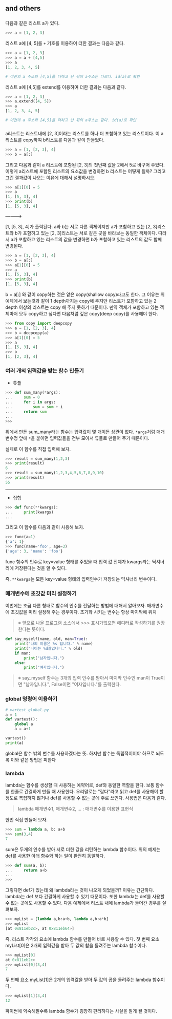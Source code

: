 ## and others

### #

다음과 같은 리스트 a가 있다.

```python
>>> a = [1, 2, 3]
```

리스트 a에 [4, 5]를 `+` 기호를 이용하여 더한 결과는 다음과 같다.

```python
>>> a = [1, 2, 3]
>>> a = a + [4,5]
>>> a
[1, 2, 3, 4, 5]

# 이전의 a 주소와 [4,5]를 더하고 난 뒤의 a주소는 다르다. id(a)로 확인
```

리스트 a에 [4,5]를 extend를 이용하여 더한 결과는 다음과 같다.

```python
>>> a = [1, 2, 3]
>>> a.extend([4, 5])
>>> a
[1, 2, 3, 4, 5]

# 이전의 a 주소와 [4,5]를 더하고 난 뒤의 a주소는 같다. id(a)로 확인
```



### #

a리스트는 리스트내에 [2, 3]이라는 리스트를 하나 더 포함하고 있는 리스트이다. 이 a리스트를 copy하여 b리스트를 다음과 같이 만들었다.

```python
>>> a = [1, [2, 3], 4]
>>> b = a[:]
```

그리고 다음과 같이 a 리스트에 포함된 [2, 3]의 첫번째 값을 2에서 5로 바꾸어 주었다. 이렇게 a리스트에 포함된 리스트의 요소값을 변경하면 b 리스트는 어떻게 될까? 그리고 그런 결과값이 나오는 이유에 대해서 설명하시오.

```python
>>> a[1][0] = 5
>>> a
[1, [5, 3], 4]
>>> print(b)
[1, [5, 3], 4]
```

 ————>

[1, [5, 3], 4]가 출력된다. a와 b는 서로 다른 객체이지만 a가 포함하고 있는 [2, 3]리스트와 b가 포함하고 있는 [2, 3]리스트는 서로 같은 곳을 바라보는 동일한 객체이다. 따라서 a가 포함하고 있는 리스트의 값을 변경하면 b가 포함하고 있는 리스트의 값도 함께 변경된다.

```python
>>> a = [1, [2, 3], 4]
>>> b = a[:]
>>> a[1][0] = 5
>>> a
[1, [5, 3], 4]
>>> print(b)
[1, [5, 3], 4]
```

b = a[:] 와 같이 copy하는 것은 얕은 copy(shallow copy)라고도 한다. 그 이유는 위 예제에서 보는것과 같이 1 depth까지는 copy해 주지만 리스트가 포함하고 있는 2 depth 이상의 리스트는 copy 해 주지 못하기 때문이다. 만약 객체가 포함하고 있는 객체마저 모두 copy하고 싶다면 다음처럼 깊은 copy(deep copy)를 사용해야 한다.

```python
>>> from copy import deepcopy
>>> a = [1, [2, 3], 4]
>>> b = deepcopy(a)
>>> a[1][0] = 5
>>> a
[1, [5, 3], 4]
>>> b
[1, [2, 3], 4]
```

 

### #

### 여러 개의 입력값을 받는 함수 만들기

* 튜플

```python
>>> def sum_many(*args): 
...     sum = 0 
...     for i in args: 
...         sum = sum + i 
...     return sum 
... 
>>>
```

위에서 만든 sum_many라는 함수는 입력값이 몇 개이든 상관이 없다. `*args`처럼 매개변수명 앞에 `*`을 붙이면 입력값들을 전부 모아서 튜플로 만들어 주기 때문이다.



실제로 이 함수를 직접 입력해 보자.

```python
>>> result = sum_many(1,2,3)
>>> print(result)
6
>>> result = sum_many(1,2,3,4,5,6,7,8,9,10)
>>> print(result)
55
```



---

* 집합

```python
>>> def func(**kwargs):
...     print(kwargs)
...
```

그리고 이 함수를 다음과 같이 사용해 보자.

```python
>>> func(a=1)
{'a': 1}
>>> func(name='foo', age=3)
{'age': 3, 'name': 'foo'}
```

func 함수의 인수로 key=value 형태를 주었을 때 입력 값 전체가 kwargs라는 딕셔너리에 저장된다는 것을 알 수 있다.

즉, `**kwargs`는 모든 key=value 형태의 입력인수가 저장되는 딕셔너리 변수이다.



### 매개변수에 초깃값 미리 설정하기

이번에는 조금 다른 형태로 함수의 인수를 전달하는 방법에 대해서 알아보자. 매개변수에 초깃값을 미리 설정해 주는 경우이다. 초기화 시키는 변수는 항상 마지막에 위치

> ※ 앞으로 나올 프로그램 소스에서 >>> 표시가없으면 에디터로 작성하기를 권장한다는 뜻이다.

```python
def say_myself(name, old, man=True): 
    print("나의 이름은 %s 입니다." % name) 
    print("나이는 %d살입니다." % old) 
    if man: 
        print("남자입니다.")
    else: 
        print("여자입니다.")
```

> ※ say_myself 함수는 3개의 입력 인수를 받아서 마지막 인수인 man이 True이면 "남자입니다.", False이면 "여자입니다."를 출력한다.



### global 명령어 이용하기

```python
# vartest_global.py
a = 1 
def vartest(): 
    global a 
    a = a+1

vartest() 
print(a)
```

global은 함수 밖의 변수를 사용하겠다는 뜻. 하지만 함수는 독립적이어야 하므로 되도록 이와 같은 방법은 피한다



### lambda

lambda는 함수를 생성할 때 사용하는 예약어로, def와 동일한 역할을 한다. 보통 함수를 한줄로 간결하게 만들 때 사용한다. 우리말로는 "람다"라고 읽고 def를 사용해야 할 정도로 복잡하지 않거나 def를 사용할 수 없는 곳에 주로 쓰인다. 사용법은 다음과 같다.

> lambda 매개변수1, 매개변수2, ... : 매개변수를 이용한 표현식

한번 직접 만들어 보자.

```python
>>> sum = lambda a, b: a+b
>>> sum(3,4)
7
```

sum은 두개의 인수를 받아 서로 더한 값을 리턴하는 lambda 함수이다. 위의 예제는 def를 사용한 아래 함수와 하는 일이 완전히 동일하다.

```python
>>> def sum(a, b):
...     return a+b
...
>>>
```

그렇다면 def가 있는데 왜 lambda라는 것이 나오게 되었을까? 이유는 간단하다. lambda는 def 보다 간결하게 사용할 수 있기 때문이다. 또한 lambda는 def를 사용할 수 없는 곳에도 사용할 수 있다. 다음 예제에서 리스트 내에 lambda가 들어간 경우를 살펴보자.

```python
>>> myList = [lambda a,b:a+b, lambda a,b:a*b]
>>> myList
[at 0x811eb2c>, at 0x811eb64>]
```

즉, 리스트 각각의 요소에 lambda 함수를 만들어 바로 사용할 수 있다. 첫 번째 요소 myList[0]은 2개의 입력값을 받아 두 값의 합을 돌려주는 lambda 함수이다.

```python
>>> myList[0]
at 0x811eb2c>
>>> myList[0](3,4)
7
```

두 번째 요소 myList[1]은 2개의 입력값을 받아 두 값의 곱을 돌려주는 lambda 함수이다.

```python
>>> myList[1](3,4)
12
```

파이썬에 익숙해질수록 lambda 함수가 굉장히 편리하다는 사실을 알게 될 것이다.